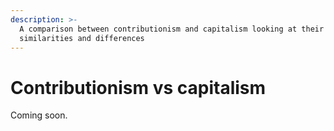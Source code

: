 ```yaml
---
description: >-
  A comparison between contributionism and capitalism looking at their
  similarities and differences
---
```


# Contributionism vs capitalism

Coming soon.

